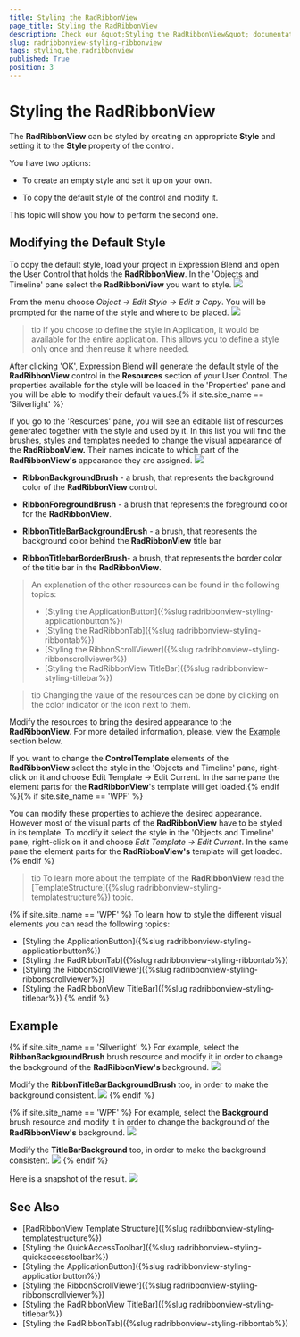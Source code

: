 ```yaml
---
title: Styling the RadRibbonView
page_title: Styling the RadRibbonView
description: Check our &quot;Styling the RadRibbonView&quot; documentation article for the RadRibbonView {{ site.framework_name }} control.
slug: radribbonview-styling-ribbonview
tags: styling,the,radribbonview
published: True
position: 3
---
```


# Styling the RadRibbonView

The __RadRibbonView__ can be styled by creating an appropriate __Style__ and setting it to the __Style__ property of the control.			

You have two options:

* To create an empty style and set it up on your own.

* To copy the default style of the control and modify it.

This topic will show you how to perform the second one.

## Modifying the Default Style

To copy the default style, load your project in Expression Blend and open the User Control that holds the __RadRibbonView__. In the 'Objects and Timeline' pane select the __RadRibbonView__ you want to style.
![](images/RibbonView_Styling_RibbonView_LocateControl.png)

From the menu choose *Object -> Edit Style -> Edit a Copy*. You will be prompted for the name of the style and where to be placed.
![](images/RibbonView_Styling_RibbonView_EditStyle.png)

>tip If you choose to define the style in Application, it would be available for the entire application. This allows you to define a style only once and then reuse it where needed.

After clicking 'OK', Expression Blend will generate the default style of the __RadRibbonView__ control in the __Resources__ section of your User Control. The properties available for the style will be loaded in the 'Properties' pane and you will be able to modify their default values.{% if site.site_name == 'Silverlight' %}

If you go to the 'Resources' pane, you will see an editable list of resources generated together with the style and used by it. In this list you will find the brushes, styles and templates needed to change the visual appearance of the __RadRibbonView.__ Their names indicate to which part of the __RadRibbonView's__ appearance they are assigned.
![](images/RibbonView_Styling_RibbonView_Resources.png)

* __RibbonBackgroundBrush__ - a brush, that represents the background color of the __RadRibbonView__ control.					

* __RibbonForegroundBrush__ - a brush that represents the foreground color for the __RadRibbonView__.					

* __RibbonTitleBarBackgroundBrush__ - a brush, that represents the background color behind the __RadRibbonView__ title bar					

* __RibbonTitlebarBorderBrush__- a brush, that represents the border color of the title bar in the __RadRibbonView__.					

>An explanation of the other resources can be found in the following topics:
>	- [Styling the ApplicationButton]({%slug radribbonview-styling-applicationbutton%})
>	- [Styling the RadRibbonTab]({%slug radribbonview-styling-ribbontab%})
>	- [Styling the RibbonScrollViewer]({%slug radribbonview-styling-ribbonscrollviewer%})
>	- [Styling the RadRibbonView TitleBar]({%slug radribbonview-styling-titlebar%})

>tip Changing the value of the resources can be done by clicking on the color indicator or the icon next to them.

Modify the resources to bring the desired appearance to the __RadRibbonView__. For more detailed information, please, view the [Example](#example) section below.
					
If you want to change the __ControlTemplate__ elements of the __RadRibbonView__ select the style in the 'Objects and Timeline' pane, right-click on it and choose Edit Template -> Edit Current. In the same pane the element parts for the __RadRibbonView__'s template will get loaded.{% endif %}{% if site.site_name == 'WPF' %}

You can modify these properties to achieve the desired appearance. However most of the visual parts of the __RadRibbonView__ have to be styled in its template. To modify it select the style in the 'Objects and Timeline' pane, right-click on it and choose *Edit Template -> Edit Current*. In the same pane the element parts for the __RadRibbonView's__ template will get loaded.{% endif %}

>tip To learn more about the template of the __RadRibbonView__ read the [TemplateStructure]({%slug radribbonview-styling-templatestructure%}) topic.

{% if site.site_name == 'WPF' %}
To learn how to style the different visual elements you can read the following topics:

* [Styling the ApplicationButton]({%slug radribbonview-styling-applicationbutton%})
* [Styling the RadRibbonTab]({%slug radribbonview-styling-ribbontab%})
* [Styling the RibbonScrollViewer]({%slug radribbonview-styling-ribbonscrollviewer%})
* [Styling the RadRibbonView TitleBar]({%slug radribbonview-styling-titlebar%})
{% endif %}

## Example

{% if site.site_name == 'Silverlight' %}
For example, select the __RibbonBackgroundBrush__ brush resource and modify it in order to change the background of the __RadRibbonView's__ background.
![](images/RibbonView_Styling_RibbonView_Background.png)

Modify the __RibbonTitleBarBackgroundBrush__ too, in order to make the background consistent.
![](images/RibbonView_Styling_RibbonView_TitleBarBackground.png)
{% endif %}

{% if site.site_name == 'WPF' %}
For example, select the __Background__ brush resource and modify it in order to change the background of the __RadRibbonView's__ background.
![](images/RibbonView_Styling_RibbonView_BackgroundWPF.png)

Modify the __TitleBarBackground__ too, in order to make the background consistent.
![](images/RibbonView_Styling_RibbonView_TitleBarBackgroundWPF.png)
{% endif %}

Here is a snapshot of the result.
![](images/RibbonView_Styling_RibbonView_Example.png)

## See Also
 * [RadRibbonView Template Structure]({%slug radribbonview-styling-templatestructure%})
 * [Styling the QuickAccessToolbar]({%slug radribbonview-styling-quickaccesstoolbar%})
 * [Styling the ApplicationButton]({%slug radribbonview-styling-applicationbutton%})
 * [Styling the RibbonScrollViewer]({%slug radribbonview-styling-ribbonscrollviewer%})
 * [Styling the RadRibbonView TitleBar]({%slug radribbonview-styling-titlebar%})
 * [Styling the RadRibbonTab]({%slug radribbonview-styling-ribbontab%})